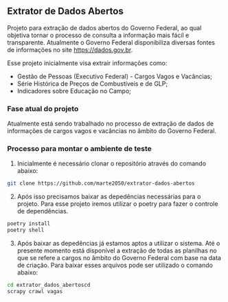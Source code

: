 ## Extrator de Dados Abertos

Projeto para extração de dados abertos do Governo Federal, ao qual objetiva tornar o processo de consulta a informação mais fácil e transparente. Atualmente o Governo Federal disponibiliza diversas fontes de informações no site https://dados.gov.br.


Esse projeto inicialmente visa extrair informações como:

- Gestão de Pessoas (Executivo Federal) - Cargos Vagos e Vacâncias;
- Série Histórica de Preços de Combustíveis e de GLP;
-  Indicadores sobre Educação no Campo;

### Fase atual do projeto

Atualmente está sendo trabalhado no processo de extração de dados de informações de cargos vagos e vacâncias no âmbito do Governo Federal.

### Processo para montar o ambiente de teste

1. Inicialmente é necessário clonar o repositório através do comando abaixo:

```bash
git clone https://github.com/marte2050/extrator-dados-abertos
```

2. Após isso precisamos baixar as depedências necessárias para o projeto. Para esse projeto iremos utilizar o poetry para fazer o controle de dependências.

```bash
poetry install
poetry shell
```

3. Após baixar as depedências já estamos aptos a utilizar o sistema. Até o presente momento está disponível a extração de todas as planilhas no que se refere a cargos no âmbito do Governo Federal com base na data de criação. Para baixar esses arquivos pode ser utilizado o comando abaixo:

```bash
cd extrator_dados_abertoscd
scrapy crawl vagas
```